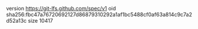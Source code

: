 version https://git-lfs.github.com/spec/v1
oid sha256:fbc47a76720692127d86879310292a1af1bc5488cf0af63a814c9c7a2d52a13c
size 10417
